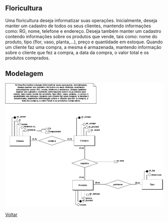 ## Floricultura

Uma floricultura deseja informatizar suas operações. Inicialmente,
deseja manter um cadastro de todos os seus clientes, mantendo
informações como: RG, nome, telefone e endereço. Deseja também
manter um cadastro contendo informações sobre os produtos que
vende, tais como: nome do produto, tipo (flor, vaso, planta,...), preço e
quantidade em estoque. Quando um cliente faz uma compra, a mesma é armazenada, mantendo informação sobre o cliente que fez a compra, a
data da compra, o valor total e os produtos comprados.

## Modelagem

![floricultura](./atividade05_corrigido.png)

[Voltar](../../README.md)